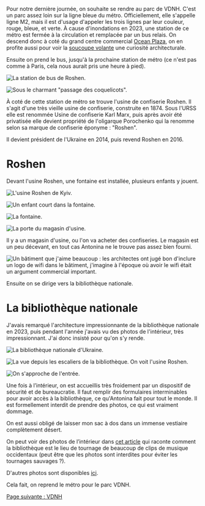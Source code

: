 
Pour notre dernière journée, on souhaite se rendre au parc de VDNH. C'est un
parc assez loin sur la ligne bleue du métro. Officiellement, elle s'appelle
ligne M2, mais il est d'usage d'appeler les trois lignes par leur couleur,
rouge, bleue, et verte. À cause d'inondations en 2023, une station de ce métro
est fermée à la circulation et remplacée par un bus relais. On descend donc à
coté du grand centre commercial [Ocean
Plaza](https://en.wikipedia.org/wiki/Ocean_Plaza), on en profite aussi pour voir
la [soucoupe volante](https://publicdelivery.org/kiev-ufo/) une curiosité
architecturale.

Ensuite on prend le bus, jusqu'à la prochaine station de métro (ce n'est pas
comme à Paris, cela nous aurait pris une heure à pied).

![La station de bus de Roshen.](images/kyiv/p5/roshen_bibliotheque/arret_bus.jpg)

![Sous le charmant "passage des coquelicots".](images/kyiv/p5/roshen_bibliotheque/autoroute.jpg)



À coté de cette station de métro se trouve l'usine de confiserie Roshen. Il
s'agit d'une très vieille usine de confiserie, construite en 1874. Sous l'URSS
elle est renommée Usine de confiserie Karl Marx, puis après avoir été privatisée
elle devient propriété de l'oligarque Porochenko qui la renomme selon sa marque
de confiserie éponyme : "Roshen".

Il devient président de l'Ukraine en 2014, puis revend Roshen en 2016.

# Roshen

Devant l'usine Roshen, une fontaine est installée, plusieurs enfants y jouent.

![L'usine Roshen de Kyiv.](images/kyiv/p5/roshen_bibliotheque/usine.jpg)

![Un enfant court dans la fontaine.](images/kyiv/p5/roshen_bibliotheque/fontaine_enfant.jpg)

![La fontaine.](images/kyiv/p5/roshen_bibliotheque/fontaine.jpg)

![La porte du magasin d'usine.](images/kyiv/p5/roshen_bibliotheque/porte.jpg)

Il y a un magasin d'usine, ou l'on va acheter des confiseries. Le magasin est un
peu décevant, en tout cas Antonina ne le trouve pas assez bien fourni.

![Un bâtiment que j'aime beaucoup : les architectes ont jugé bon d'inclure un logo de wifi dans le bâtiment, j'imagine à l'époque où avoir le wifi était un argument commercial important.](images/kyiv/p5/roshen_bibliotheque/hotel_wifi.jpg)

Ensuite on se dirige vers la bibliothèque nationale.

# La bibliothèque nationale

J'avais remarqué l'architecture impressionnante de la bibliothèque nationale en
2023, puis pendant l'année j'avais vu des photos de l'intérieur, très
impressionnant. J'ai donc insisté pour qu'on s'y rende.

![La bibliothèque nationale d'Ukraine.](images/kyiv/p5/roshen_bibliotheque/bibliotheque.jpg)

![La vue depuis les escaliers de la bibliothèque. On voit l'usine Roshen.](images/kyiv/p5/roshen_bibliotheque/vue.jpg)

![On s'approche de l'entrée.](images/kyiv/p5/roshen_bibliotheque/bibliotheque_couloir.jpg)

Une fois à l’intérieur, on est accueillis très froidement par un dispositif de
sécurité et de bureaucratie. Il faut remplir des formulaires interminables pour
avoir accès à la bibliothèque, ce qu'Antonina fait pour tout le monde. Il est
formellement interdit de prendre des photos, ce qui est vraiment dommage.

On est aussi obligé de laisser mon sac à dos dans un immense vestiaire
complètement désert.

On peut voir des photos de l’intérieur dans [cet
article](https://seekyiv.com/this-kyivs-library-plays-the-role-of-a-dystopian-headquarters-in-every-western-music-video/)
qui raconte comment la bibliothèque est le lieu de tournage de beaucoup de clips
de musique occidentaux (peut être que les photos sont interdites pour éviter les tournages sauvages ?).

D'autres photos sont disponibles [ici](https://www.village.com.ua/village/business/wherework/294463-ya-pratsyuyu-u-bibliotetsi-vernadskogo).

Cela fait, on reprend le métro pour le parc VDNH.

[Page suivante : VDNH](kyiv_5_vdnh)


